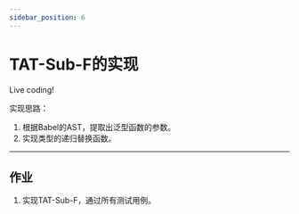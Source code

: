 ```yaml
---
sidebar_position: 6
---
```


# TAT-Sub-F的实现

Live coding!

实现思路：

1. 根据Babel的AST，提取出泛型函数的参数。
2. 实现类型的递归替换函数。

---

## 作业

1. 实现TAT-Sub-F，通过所有测试用例。
